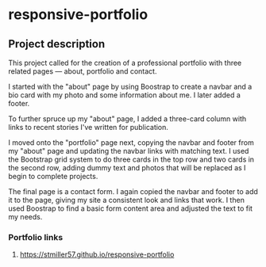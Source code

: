 # responsive-portfolio
## Project description
This project called for the creation of a professional portfolio with three related pages — about, portfolio and contact. 

I started with the "about" page by using Boostrap to create a navbar and a bio card with my photo and some information about me. I later added a footer. 

To further spruce up my "about" page, I added a three-card column with links to recent stories I've written for publication. 

I moved onto the "portfolio" page next, copying the navbar and footer from my "about" page and updating the navbar links with matching text. I used the Bootstrap grid system to do three cards in the top row and two cards in the second row, adding dummy text and photos that will be replaced as I begin to complete projects. 

The final page is a contact form. I again copied the navbar and footer to add it to the page, giving my site a consistent look and links that work. I then used Boostrap to find a basic form content area and adjusted the text to fit my needs.

### Portfolio links
1. https://stmiller57.github.io/responsive-portfolio
